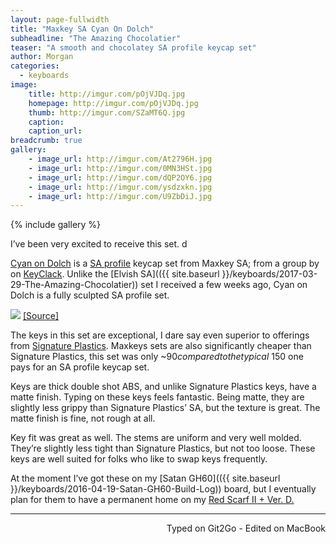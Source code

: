 ```yaml
---
layout: page-fullwidth
title: "Maxkey SA Cyan On Dolch"
subheadline: "The Amazing Chocolatier"
teaser: "A smooth and chocolatey SA profile keycap set"
author: Morgan
categories:
  - keyboards
image:
    title: http://imgur.com/pOjVJDq.jpg
    homepage: http://imgur.com/pOjVJDq.jpg
    thumb: http://imgur.com/SZaMT6Q.jpg
    caption:
    caption_url:
breadcrumb: true
gallery:
    - image_url: http://imgur.com/At2796H.jpg
    - image_url: http://imgur.com/0MN3HSt.jpg
    - image_url: http://imgur.com/dQP2OY6.jpg
    - image_url: http://imgur.com/ysdzxkn.jpg
    - image_url: http://imgur.com/U9ZbDiJ.jpg
---
```


{% include gallery %}

I’ve been very excited to receive this set. d

[Cyan on Dolch](https://www.old.keyclack.com/product/group-buy-maxkey-sa/) is a [SA profile](https://deskthority.net/wiki/Signature_Plastics_SA_family) keycap set from Maxkey SA; from a group by on [KeyClack](https://www.keyclack.com/). Unlike the [Elvish SA](({{ site.baseurl }}/keyboards/2017-03-29-The-Amazing-Chocolatier)) set I received a few weeks ago, Cyan on Dolch is a fully sculpted SA profile set.

![](http://imgur.com/6aJjJmY.jpg)
[[Source]](https://adereth.github.io/blog/2015/02/17/sa-profile-keys-on-a-kinesis-advantage/)

The keys in this set are exceptional, I dare say even superior to offerings from [Signature Plastics](https://pimpmykeyboard.com/). Maxkeys sets are also significantly cheaper than Signature Plastics, this set was only ~$90 compared to the typical ~$150 one pays for an SA profile keycap set.

Keys are thick double shot ABS, and unlike Signature Plastics keys, have a matte finish. Typing on these keys feels fantastic. Being matte, they are slightly less grippy than Signature Plastics’ SA, but the texture is great. The matte finish is fine, not rough at all.

Key fit was great as well. The stems are uniform and very well molded. They’re slightly less tight than Signature Plastics, but not too loose. These keys are well suited for folks who like to swap keys frequently.

At the moment I’ve got these on my [Satan GH60](({{ site.baseurl }}/keyboards/2016-04-19-Satan-GH60-Build-Log)) board, but I eventually plan for them to have a permanent home on my [Red Scarf II + Ver. D.](https://www.massdrop.com/buy/red-scarf-ii-plus-ver-d-custom-mechanical-keyboard-kit?mode=guest_open)

---
<p align="right">Typed on Git2Go - Edited on MacBook</p>
